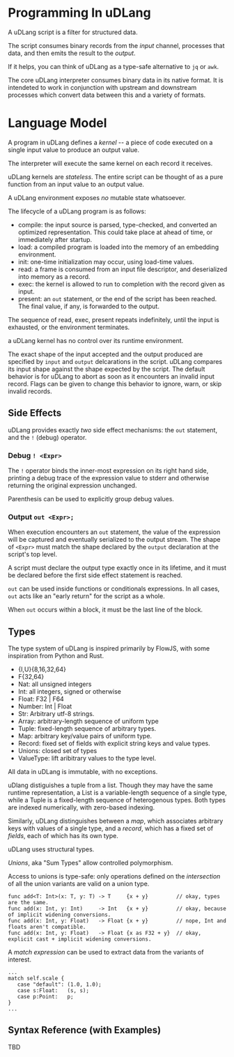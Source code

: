 # Programming In uDLang

A uDLang script is a filter for structured data.

The script consumes binary records from the *input* channel,
processes that data, and then emits the result to the *output*.
 
If it helps, you can think of uDLang as a type-safe alternative to `jq` or `awk`.

The core uDLang interpreter consumes binary data in its native format. It is 
intendeted to work in conjunction with upstream and downstream processes which convert
data between this and a variety of formats.

# Language Model

A program in uDLang defines a *kernel* -- a piece of code executed on
a single input value to produce an output value.

The interpreter will execute the same kernel on each record it receives.

uDLang kernels are *stateless*. The entire script can be thought of as a pure
function from an input value to an output value.

A uDLang environment exposes *no* mutable state whatsoever.

The lifecycle of a uDLang program is as follows:
- compile: the input source is parsed, type-checked, and converted an
  optimized representation. This could take place at ahead of time, or
  immediately after startup.
- load: a compiled program is loaded into the memory of an embedding
  environment.
- init: one-time initialization may occur, using load-time values.
- read: a frame is consumed from an input file descriptor, and
  deserialized into memory as a record.
- exec: the kernel is allowed to run to completion with the record
  given as input.
- present: an `out` statement, or the end of the script has been reached.
  The final value, if any, is forwarded to the output.

The sequence of read, exec, present repeats indefinitely, until the
input is exhausted, or the environment terminates.

a uDLang kernel has no control over its runtime environment.

The exact shape of the input accepted and the output produced are
specified by `input` and `output` delcarations in the script. uDLang
compares its input shape against the shape expected by the script. The 
default behavior is for uDLang to abort as soon as it encounters an invalid input record.
Flags can be given to change this behavior to ignore, warn, or skip invalid records.

## Side Effects ##
 
uDLang provides exactly *two* side effect mechanisms: the `out` statement, 
and the `!` (debug) operator.

### Debug `! <Expr>`

The `!` operator binds the inner-most expression on its right hand side, 
printing a debug trace of the expression value to stderr
and otherwise returning the original expression unchanged. 

Parenthesis can be used to explicitly group debug values.

### Output `out <Expr>;`

When execution encounters an `out` statement, the value of the
expression will be captured and eventually serialized to the output
stream. The shape of `<Expr>` must match the shape declared by the 
`output` declaration at the script's top level.

A script must declare the output type exactly once in its lifetime,
and it must be declared before the first side effect statement
is reached.

`out` can be used inside functions or conditionals expressions. In all cases,
`out` acts like an "early return" for the script as a whole. 

When `out` occurs within a block, it must be the last line of the block.

## Types ##

The type system of uDLang is inspired primarily by FlowJS, with some
inspiration from Python and Rust.

- {I,U}{8,16,32,64}
- F{32,64}
- Nat: all unsigned integers
- Int: all integers, signed or otherwise
- Float: F32 | F64
- Number: Int | Float
- Str: Arbitrary utf-8 strings.
- Array: arbitrary-length sequence of uniform type
- Tuple: fixed-length sequence of arbitrary types.
- Map: arbitrary key/value pairs of uniform type.
- Record: fixed set of fields with explicit string keys and value types.
- Unions: closed set of types
- ValueType: lift aribitrary values to the type level.

All data in uDLang is immutable, with no exceptions.

uDlang distiguishes a tuple from a list. Though they may have the same
runtime representation, a List is a variable-length sequence of a
single type, while a Tuple is a fixed-length sequence of heterogenous
types. Both types are indexed numerically, with zero-based indexing.

Similarly, uDLang distinguishes between a *map*, which associates
arbitrary keys with values of a single type, and a *record*,
which has a fixed set of *fields*, each of which has its own type.

uDLang uses structural types.

*Unions*, aka "Sum Types" allow controlled polymorphism.

Access to unions is type-safe: only operations defined on the *intersection* 
of all the union variants are valid on a union type.

```
func add<T: Int>(x: T, y: T) -> T     {x + y}         // okay, types are the same.
func add(x: Int, y: Int)     -> Int   {x + y}         // okay, because of implicit widening conversions.
func add(x: Int, y: Float)   -> Float {x + y}         // nope, Int and floats aren't compatible.
func add(x: Int, y: Float)   -> Float {x as F32 + y}  // okay, explicit cast + implicit widening conversions.
```

A *match expression* can be used to extract data from the variants of interest.
```
...
match self.scale {
   case "default": (1.0, 1.0);
   case s:Float:   (s, s);
   case p:Point:   p;
}
...
```

## Syntax Reference (with Examples) ##

TBD
